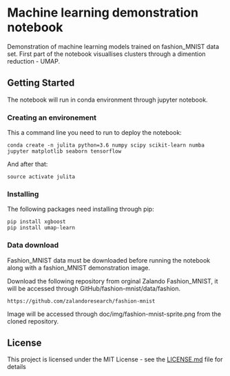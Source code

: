 # Machine learning demonstration notebook

Demonstration of machine learning models trained on fashion_MNIST data set. First part of the notebook visuallises clusters through a dimention reduction - UMAP. 

## Getting Started

The notebook will run in conda environment through jupyter notebook.

### Creating an environement

This a command line you need to run to deploy the notebook: 

```
conda create -n julita python=3.6 numpy scipy scikit-learn numba jupyter matplotlib seaborn tensorflow
```

And after that:

```
source activate julita
```

### Installing

The following packages need installing through pip:

```
pip install xgboost
pip install umap-learn
```

### Data download 

Fashion_MNIST data must be downloaded before running the notebook along with a fashion_MNIST demonstration image.

Download the following repository from orginal Zalando Fashion_MNIST, it will be accessed through GitHub/fashion-mnist/data/fashion.

```
https://github.com/zalandoresearch/fashion-mnist
```

Image will be accessed through doc/img/fashion-mnist-sprite.png from the cloned repository. 


## License

This project is licensed under the MIT License - see the [LICENSE.md](LICENSE.md) file for details

